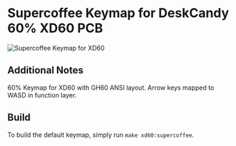 # Supercoffee Keymap for DeskCandy 60% XD60 PCB

![Supercoffee Keymap for XD60](https://i.imgur.com/SPg4wXw.jpg)

## Additional Notes
60% Keymap for XD60 with GH60 ANSI layout. Arrow keys mapped to WASD in function layer.

## Build
To build the default keymap, simply run `make xd60:supercoffee`.
